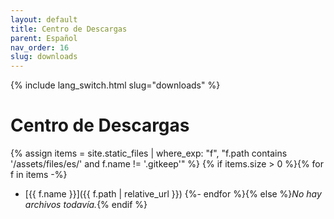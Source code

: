 ```yaml
---
layout: default
title: Centro de Descargas
parent: Español
nav_order: 16
slug: downloads
---
```

{% include lang_switch.html slug="downloads" %}
# Centro de Descargas
{% assign items = site.static_files | where_exp: "f", "f.path contains '/assets/files/es/' and f.name != '.gitkeep'" %}
{% if items.size > 0 %}{% for f in items -%}
- [{{ f.name }}]({{ f.path | relative_url }})
{%- endfor %}{% else %}_No hay archivos todavía._{% endif %}